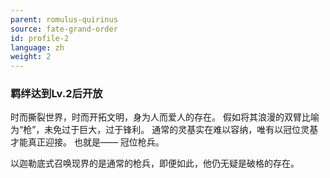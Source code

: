 ```yaml
---
parent: romulus-quirinus
source: fate-grand-order
id: profile-2
language: zh
weight: 2
---
```


### 羁绊达到Lv.2后开放

时而撕裂世界，时而开拓文明，身为人而爱人的存在。
假如将其浪漫的双臂比喻为“枪”，未免过于巨大，过于锋利。
通常的灵基实在难以容纳，唯有以冠位灵基才能真正迎接。
也就是——
冠位枪兵。

以迦勒底式召唤现界的是通常的枪兵，即便如此，他仍无疑是破格的存在。
